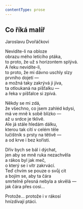 ```yaml
---
contentType: prose
---
```


## Co říká malíř

Jaroslavu Dvořáčkovi

Nevidíte-li na obloze  
obrazu mého letícího ptáka,  
to proto, že už s horizontem splývá.  
A řeku nevidíte-li,  
to proto, že mi dávno uschly slzy  
prvního dojetí —  
a možná taky zakrývá ji jíva,  
ta otloukaná na píšťalku —  
a řeka v píšťalce si zpívá.

Někdy se mi zdá,  
že všechno, co jsem zahléd kdysi,  
má ve mně k sobě blízko —  
až u srdce je tklivě.  
Ale já stále hledám dálku,  
kterou tak cítí v celém těle  
lučištník s prsty na tětivě —  
a od krve i bez kořisti.

Dřív bych se bál i dýchat,  
jen aby se mně ruka nezachvěla  
a rákos byl jak meč,  
o který se i vítr zakrvácí.  
Teď chvím se pouze o svůj cit  
a bojím se, aby ta čára  
smrtelně přesná nebyla a skvělá —  
jak čára přes cosi…

Protože… protože i v rákosí  
hnízdívají ptáci.
